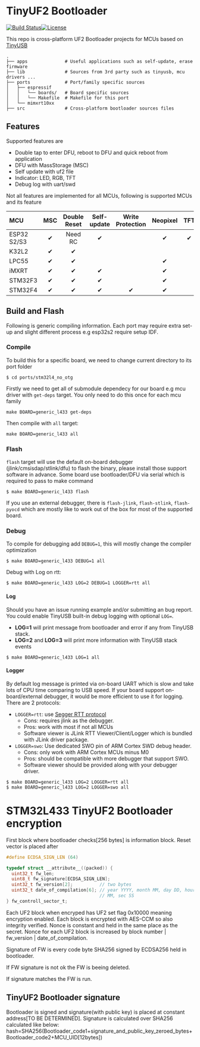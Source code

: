 # TinyUF2 Bootloader

[![Build Status](https://github.com/adafruit/tinyuf2/workflows/Build/badge.svg)](https://github.com/adafruit/tinyuf2/actions)[![License](https://img.shields.io/badge/license-MIT-brightgreen.svg)](https://opensource.org/licenses/MIT)

This repo is cross-platform UF2 Bootloader projects for MCUs based on [TinyUSB](https://github.com/hathach/tinyusb)

```
.
├── apps              # Useful applications such as self-update, erase firmware
├── lib               # Sources from 3rd party such as tinyusb, mcu drivers ...
├── ports             # Port/family specific sources
│   ├── espressif
│   │   └── boards/   # Board specific sources
│   │   └── Makefile  # Makefile for this port
│   └── mimxrt10xx         
├── src               # Cross-platform bootloader sources files
```

## Features

Supported features are

- Double tap to enter DFU, reboot to DFU and quick reboot from application
- DFU with MassStorage (MSC)
- Self update with uf2 file
- Indicator: LED, RGB, TFT
- Debug log with uart/swd

Not all features are implemented for all MCUs, following is supported MCUs and its feature

| MCU         | MSC  | Double Reset | Self-update | Write Protection | Neopixel | TFT  |
| :---------- | :--: | :----------: | :---------: | :--------------: | :------: | :--: |
| ESP32 S2/S3 |  ✔   |   Need RC    |      ✔      |                  |    ✔     |  ✔   |
| K32L2       |  ✔   |      ✔       |             |                  |          |      |
| LPC55       |  ✔   |      ✔       |             |                  |    ✔     |      |
| iMXRT       |  ✔   |      ✔       |      ✔      |                  |    ✔     |      |
| STM32F3     |  ✔   |      ✔       |      ✔      |                  |    ✔     |      |
| STM32F4     |  ✔   |      ✔       |      ✔      |        ✔         |    ✔     |      |

## Build and Flash

Following is generic compiling information. Each port may require extra set-up and slight different process e.g esp32s2 require setup IDF.

### Compile

To build this for a specific board, we need to change current directory to its port folder

```
$ cd ports/stm32l4_no_otg
```

Firstly we need to get all of submodule dependecy for our board e.g mcu driver with `get-deps` target. You only need to do this once for each mcu family

```
make BOARD=generic_l433 get-deps
```

Then compile with `all` target:

```
make BOARD=generic_l433 all
```

### Flash

`flash` target will use the default on-board debugger (jlink/cmsisdap/stlink/dfu) to flash the binary, please install those support software in advance. Some board use bootloader/DFU via serial which is required to pass to make command

```
$ make BOARD=generic_l433 flash
```

If you use an external debugger, there is `flash-jlink`, `flash-stlink`, `flash-pyocd` which are mostly like to work out of the box for most of the supported board.

### Debug

To compile for debugging add `DEBUG=1`, this will mostly change the compiler optimization

```
$ make BOARD=generic_l433 DEBUG=1 all
```
Debug with Log on rtt:

```
$ make BOARD=generic_l433 LOG=2 DEBUG=1 LOGGER=rtt all
```

#### Log

Should you have an issue running example and/or submitting an bug report. You could enable TinyUSB built-in debug logging with optional `LOG=`. 
- **LOG=1** will print message from bootloader and error if any from TinyUSB stack.
- **LOG=2** and **LOG=3** will print more information with TinyUSB stack events

```
$ make BOARD=generic_l433 LOG=1 all
```

#### Logger

By default log message is printed via on-board UART which is slow and take lots of CPU time comparing to USB speed. If your board support on-board/external debugger, it would be more efficient to use it for logging. There are 2 protocols: 

- `LOGGER=rtt`: use [Segger RTT protocol](https://www.segger.com/products/debug-probes/j-link/technology/about-real-time-transfer/)
  - Cons: requires jlink as the debugger.
  - Pros: work with most if not all MCUs
  - Software viewer is JLink RTT Viewer/Client/Logger which is bundled with JLink driver package.
- `LOGGER=swo`: Use dedicated SWO pin of ARM Cortex SWD debug header.
  - Cons: only work with ARM Cortex MCUs minus M0
  - Pros: should be compatible with more debugger that support SWO.
  - Software viewer should be provided along with your debugger driver.

```
$ make BOARD=generic_l433 LOG=2 LOGGER=rtt all
$ make BOARD=generic_l433 LOG=2 LOGGER=swo all
```

# STM32L433 TinyUF2 Bootloader encryption
First block where bootloader checks[256 bytes] is information block. Reset vector is placed after
```C
#define ECDSA_SIGN_LEN (64)

typedef struct __attribute__((packed)) {
  uint32_t fw_len;
  uint8_t fw_signature[ECDSA_SIGN_LEN];
  uint32_t fw_version[2];          // two bytes
  uint32_t date_of_compilation[6]; // year YYYY, month MM, day DD, hour HH, min
                                   // MM, sec SS
} fw_controll_sector_t;
```
Each UF2 block when encryped has UF2 set flag 0x10000 meaning encryption enabled.
Each block is encrypted with AES-CCM so also integrity verified. 
Nonce is constant and held in the same place as the secret.
Nonce for each UF2 block is increased by block number | fw_version | date_of_compilation.

Signature of FW is every code byte SHA256 signed by ECDSA256 held in bootloader.

If FW signature is not ok the FW is beeing deleted. 

If signature matches the FW is run.

## TinyUF2 Bootloader signature

Bootloader is signed and signature(with public key) is placed at constant address[TO BE DETERMINED]. 
Signature is calculated over SHA256 calculated like below:
hash=SHA256(Bootloader_code1+signature_and_public_key_zeroed_bytes+Bootloader_code2+MCU_UID[12bytes])

